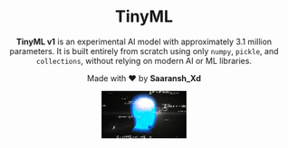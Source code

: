 <h1 align="center">TinyML</h1>

<p align="center">
  <strong>TinyML v1</strong> is an experimental AI model with approximately 3.1 million parameters. It is built entirely from scratch using only <code>numpy</code>, <code>pickle</code>, and <code>collections</code>, without relying on modern AI or ML libraries.
</p>

<p align="center">
  Made with ❤️ by <strong>Saaransh_Xd</strong>
</p>

<p align="center">
  <img src="assets/logo.png" alt="TinyML Logo" style="width:150px; height:auto;">
</p>